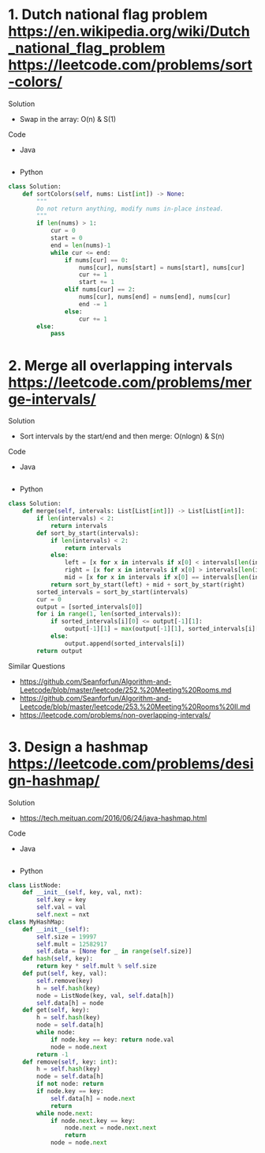 # 1. Dutch national flag problem https://en.wikipedia.org/wiki/Dutch_national_flag_problem https://leetcode.com/problems/sort-colors/

Solution

- Swap in the array: O(n) & S(1)

Code

- Java

```java

```

- Python

```python
class Solution:
    def sortColors(self, nums: List[int]) -> None:
        """
        Do not return anything, modify nums in-place instead.
        """
        if len(nums) > 1:
            cur = 0
            start = 0
            end = len(nums)-1
            while cur <= end:
                if nums[cur] == 0:
                    nums[cur], nums[start] = nums[start], nums[cur]
                    cur += 1
                    start += 1
                elif nums[cur] == 2:
                    nums[cur], nums[end] = nums[end], nums[cur]
                    end -= 1
                else:
                    cur += 1
        else:
            pass
```

# 2. Merge all overlapping intervals https://leetcode.com/problems/merge-intervals/

Solution

- Sort intervals by the start/end and then merge: O(nlogn) & S(n)

Code

- Java

```java

```

- Python

```python
class Solution:
    def merge(self, intervals: List[List[int]]) -> List[List[int]]:
        if len(intervals) < 2:
            return intervals
        def sort_by_start(intervals):
            if len(intervals) < 2:
                return intervals
            else:
                left = [x for x in intervals if x[0] < intervals[len(intervals)//2][0]]
                right = [x for x in intervals if x[0] > intervals[len(intervals)//2][0]]
                mid = [x for x in intervals if x[0] == intervals[len(intervals)//2][0]]
            return sort_by_start(left) + mid + sort_by_start(right)
        sorted_intervals = sort_by_start(intervals)
        cur = 0
        output = [sorted_intervals[0]]
        for i in range(1, len(sorted_intervals)):
            if sorted_intervals[i][0] <= output[-1][1]:
                output[-1][1] = max(output[-1][1], sorted_intervals[i][1])
            else:
                output.append(sorted_intervals[i])
        return output
```

Similar Questions

- https://github.com/Seanforfun/Algorithm-and-Leetcode/blob/master/leetcode/252.%20Meeting%20Rooms.md
- https://github.com/Seanforfun/Algorithm-and-Leetcode/blob/master/leetcode/253.%20Meeting%20Rooms%20II.md
- https://leetcode.com/problems/non-overlapping-intervals/

# 3. Design a hashmap https://leetcode.com/problems/design-hashmap/

Solution

- https://tech.meituan.com/2016/06/24/java-hashmap.html

Code

- Java

```java

```

- Python

```python
class ListNode:
    def __init__(self, key, val, nxt):
        self.key = key
        self.val = val
        self.next = nxt
class MyHashMap:
    def __init__(self):
        self.size = 19997
        self.mult = 12582917
        self.data = [None for _ in range(self.size)]
    def hash(self, key):
        return key * self.mult % self.size
    def put(self, key, val):
        self.remove(key)
        h = self.hash(key)
        node = ListNode(key, val, self.data[h])
        self.data[h] = node
    def get(self, key):
        h = self.hash(key)
        node = self.data[h]
        while node:
            if node.key == key: return node.val
            node = node.next
        return -1
    def remove(self, key: int):
        h = self.hash(key)
        node = self.data[h]
        if not node: return
        if node.key == key:
            self.data[h] = node.next
            return
        while node.next:
            if node.next.key == key:
                node.next = node.next.next
                return
            node = node.next
```